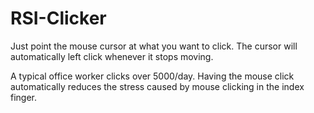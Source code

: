 # RSI-Clicker
Just point the mouse cursor at what you want to click. The cursor will automatically left click whenever it stops moving.

A typical office worker clicks over 5000/day. Having the mouse click automatically reduces the stress caused by mouse clicking in the index finger.
